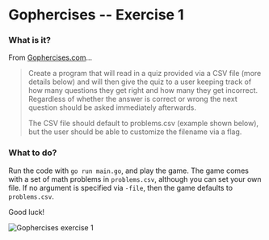 # Gophercises -- Exercise 1

### What is it?
From [Gophercises.com](https://gophercises.com)...

> Create a program that will read in a quiz provided via a CSV file (more details below) and will then give the quiz to a user keeping track of how many questions they get right and how many they get incorrect. Regardless of whether the answer is correct or wrong the next question should be asked immediately afterwards.
>
> The CSV file should default to problems.csv (example shown below), but the user should be able to customize the filename via a flag.

### What to do?
Run the code with `go run main.go`, and play the game. The game comes with a set of math problems in `problems.csv`, although you can set your own file. If no argument is specified via `-file`, then the game defaults to `problems.csv`.

Good luck!

![Gophercises exercise 1](https://i.imgur.com/Um7YOSl.png)
